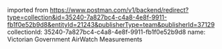 imported from https://www.postman.com/v1/backend/redirect?type=collection&id=35240-7a827bc4-c4a8-4e8f-9911-fb1f0e52b9d8&entityId=21243&publisherType=team&publisherId=37129
collectionId: 35240-7a827bc4-c4a8-4e8f-9911-fb1f0e52b9d8
name: Victorian Government AirWatch
                                    Measurements
